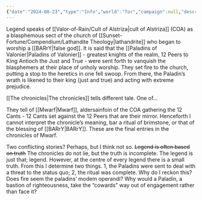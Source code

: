 ```yaml
---
{"date":"2024-08-23","type":"Info","world":"Tor","campaign":null,"description":null,"icon":"fasScroll","tags":["Sf","info/world","Mwarf"],"dg-publish":true,"permalink":"/valor-of-rain/burning-of-the-branch/","dgPassFrontmatter":true,"created":"2024-08-24T19:01:32.000+09:30","updated":"2024-09-03T17:05:32.555+09:30"}
---
```


Legend speaks of [[Valor-of-Rain/Cult of Alstriza\|cult of Alstriza]] (COA) as a blasphemous sect of the church of [[Sunset-Fortune/Compendium/Lathandite Theology\|lathandrite]] who began to worship a [[BARrY\|false god]].  It is said that the [[Paladins of Valonier\|Paladins of Valonier]] - greatest knights of the realm, 12 Peers to King Antioch the Just and True - were sent forth to vanquish the blasphemers at their place of unholy worship. They set fire to the church, putting a stop to the heretics in one fell swoop.  From there, the Paladin’s wrath is likened to their king (just and true) and acting with extreme prejudice.

[[The chronicles\|The chronicles]] tells different tale.  One of…

They tell of [[Mwarf\|Mwarf]], aldersainfoin of the COA gathering the 12 Cants - 12 Cants set against the 12 Peers that are their mirror.  Henceforth I cannot interpret the chronicle’s meaning, bar a ritual of brimstone, or that of the blessing of [[BARrY\|BARrY]].  These are the final entries in the chronicles of Mwarf.

Two conflicting stories?  Perhaps, but I think not so. ~~Legend is often based on truth~~  The chronicles do not lie, but the truth is incomplete.  The legend is just that; legend.  However, at the centre of every legend there is a small truth.  From this I determine two things.  1, the Paladins were sent to deal with a threat to the status quo; 2, the ritual was complete.  Why do I reckon this?  Does fire seem the paladins’ modem operandi?  Why would a Paladin, a bastion of righteousness, take the “cowards” way out of engagement rather than face it?